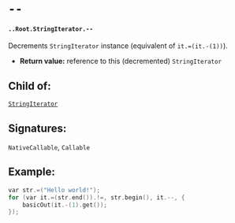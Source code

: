 # `--`

#### `..Root.StringIterator.--`

Decrements `StringIterator` instance (equivalent of `it.=(it.-(1))`).

* **Return value:** reference to this (decremented) `StringIterator` 

## Child of:

[`StringIterator`](docs..Root.StringIterator.md)

## Signatures:

`NativeCallable`, `Callable`


## Example:

```c
var str.=("Hello world!");
for (var it.=(str.end()).!=, str.begin(), it.--, {
    basicOut(it.-(1).get());
});
```